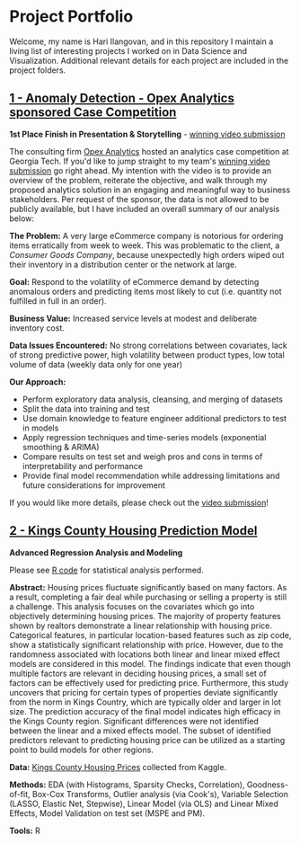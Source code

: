 # Project Portfolio

Welcome, my name is Hari Ilangovan, and in this repository I maintain a living list of interesting projects I worked on in Data Science and Visualization. Additional relevant details for each project are included in the project folders.

## [1 - Anomaly Detection - Opex Analytics sponsored Case Competition](https://github.com/LifeOfHi/project-portfolio/tree/master/Project%201%20-%20Opex%20Analytics%20Case)

**1st Place Finish in Presentation & Storytelling** - [winning video submission](https://spark.adobe.com/video/NSes6Wi9eP6oY)

The consulting firm [Opex Analytics](https://opexanalytics.com/) hosted an analytics case competition at Georgia Tech. If you'd like to jump straight to my team's [winning video submission](https://spark.adobe.com/video/NSes6Wi9eP6oY) go right ahead. My intention with the video is to provide an overview of the problem, reiterate the objective, and walk through my proposed analytics solution in an engaging and meaningful way to business stakeholders. Per request of the sponsor, the data is not allowed to be publicly available, but I have included an overall summary of our analysis below:

**The Problem:** A very large eCommerce company is notorious for ordering items erratically from week to week. This was problematic to the client, a *Consumer Goods Company*, because unexpectedly high orders wiped out their inventory in a distribution center or the network at large.

**Goal:** Respond to the volatility of eCommerce demand by detecting anomalous orders and predicting items most likely to cut (i.e. quantity not fulfilled in full in an order).

**Business Value:** Increased service levels at modest and deliberate inventory cost.

**Data Issues Encountered:** No strong correlations between covariates, lack of strong predictive power, high volatility between product types, low total volume of data (weekly data only for one year)

**Our Approach:** 
- Perform exploratory data analysis, cleansing, and merging of datasets
- Split the data into training and test
- Use domain knowledge to feature engineer additional predictors to test in models
- Apply regression techniques and time-series models (exponential smoothing & ARIMA)
- Compare results on test set and weigh pros and cons in terms of interpretability and performance
- Provide final model recommendation while addressing limitations and future considerations for improvement

If you would like more details, please check out the [video submission](https://spark.adobe.com/video/NSes6Wi9eP6oY)!

## [2 - Kings County Housing Prediction Model](https://github.com/LifeOfHi/project-portfolio/tree/master/Project%202%20-%20Housing%20Price%20Analysis)

**Advanced Regression Analysis and Modeling**

Please see [R code](https://github.com/LifeOfHi/project-portfolio/blob/master/Project%202%20-%20Housing%20Price%20Analysis/Regression_project.Rmd) for statistical analysis performed.

**Abstract:** Housing prices fluctuate significantly based on many factors. As a result, completing a fair deal while purchasing or selling a property is still a challenge. This analysis focuses on the covariates which go into objectively determining housing prices. The majority of property features shown by realtors demonstrate a linear relationship with housing price. Categorical features, in particular location-based features such as zip code, show a statistically significant relationship with price. However, due to the randomness associated with locations both linear and linear mixed effect models are considered in this model. The findings indicate that even though multiple factors are relevant in deciding housing prices, a small set of factors can be effectively used for predicting price. Furthermore, this study uncovers that pricing for certain types of properties deviate significantly from the norm in Kings Country, which are typically older and larger in lot size. The prediction accuracy of the final model indicates high efficacy in the Kings County region. Significant differences were not identified between the linear and a mixed effects model. The subset of identified predictors relevant to predicting housing price can be utilized as a starting point to build models for other regions. 

**Data:** [Kings County Housing Prices](https://www.kaggle.com/harlfoxem/housesalesprediction) collected from Kaggle.

**Methods:** EDA (with Histograms, Sparsity Checks, Correlation), Goodness-of-fit, Box-Cox Transforms, Outlier analysis (via Cook's), Variable Selection (LASSO, Elastic Net, Stepwise), Linear Model (via OLS) and Linear Mixed Effects, Model Validation on test set (MSPE and PM).

**Tools:** R 
